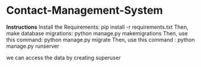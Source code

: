 # Contact-Management-System
**Instructions**
Install the Requirements: pip install -r requirements.txt
Then, make database migrations: python manage.py makemigrations
Then, use this command: python manage.py migrate
Then, use this command : python manage.py runserver

we can access the data by creating superuser
